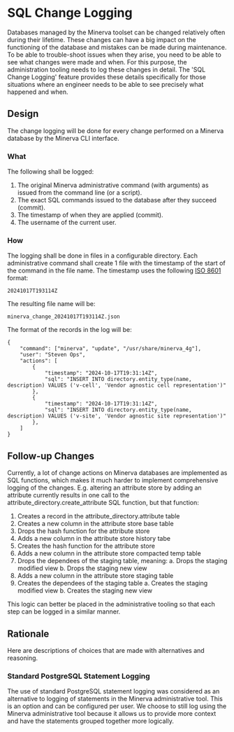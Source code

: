 # SQL Change Logging

Databases managed by the Minerva toolset can be changed relatively often during
their lifetime. These changes can have a big impact on the functioning of the
database and mistakes can be made during maintenance. To be able to
trouble-shoot issues when they arise, you need to be able to see what changes
were made and when. For this purpose, the administration tooling needs to log
these changes in detail. The 'SQL Change Logging' feature provides these
details specifically for those situations where an engineer needs to be able to
see precisely what happened and when.

## Design

The change logging will be done for every change performed on a Minerva
database by the Minerva CLI interface.

### What

The following shall be logged:

1. The original Minerva administrative command (with arguments) as issued from
   the command line (or a script).
2. The exact SQL commands issued to the database after they succeed (commit).
3. The timestamp of when they are applied (commit).
4. The username of the current user.

### How

The logging shall be done in files in a configurable directory. Each
administrative command shall create 1 file with the timestamp of the start of
the command in the file name. The timestamp uses the following [ISO
8601](https://en.wikipedia.org/wiki/ISO_8601) format:

```
20241017T193114Z
```

The resulting file name will be:

```
minerva_change_20241017T193114Z.json
```

The format of the records in the log will be:

```
{
    "command": ["minerva", "update", "/usr/share/minerva_4g"],
    "user": "Steven Ops",
    "actions": [
        {
            "timestamp": "2024-10-17T19:31:14Z",
            "sql": "INSERT INTO directory.entity_type(name, description) VALUES ('v-cell', 'Vendor agnostic cell representation')"
        },
        {
            "timestamp": "2024-10-17T19:31:14Z",
            "sql": "INSERT INTO directory.entity_type(name, description) VALUES ('v-site', 'Vendor agnostic site representation')"
        },
    ]
}
```

## Follow-up Changes

Currently, a lot of change actions on Minerva databases are implemented as SQL
functions, which makes it much harder to implement comprehensive logging of the
changes. E.g. altering an attribute store by adding an attribute currently
results in one call to the attribute_directory.create_attribute SQL function,
but that function:

1. Creates a record in the attribute_directory.attribute table
2. Creates a new column in the attribute store base table
3. Drops the hash function for the attribute store
4. Adds a new column in the attribute store history tabe
5. Creates the hash function for the attribute store
6. Adds a new column in the attribute store compacted temp table
7. Drops the dependees of the staging table, meaning:
   a. Drops the staging modified view
   b. Drops the staging new view
8. Adds a new column in the attribute store staging table
9. Creates the dependees of the staging table
   a. Creates the staging modified view
   b. Creates the staging new view

This logic can better be placed in the administrative tooling so that each step
can be logged in a similar manner.

## Rationale

Here are descriptions of choices that are made with alternatives and reasoning.

### Standard PostgreSQL Statement Logging

The use of standard PostgreSQL statement logging was considered as an
alternative to logging of statements in the Minerva administrative tool. This
is an option and can be configured per user. We choose to still log using the
Minerva administrative tool because it allows us to provide more context and
have the statements grouped together more logically.
